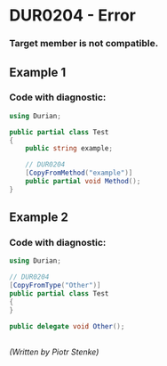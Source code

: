 # DUR0204 - Error
### Target member is not compatible.

## Example 1

### Code with diagnostic:

```csharp
using Durian;

public partial class Test
{
	public string example;

	// DUR0204
	[CopyFromMethod("example")]
	public partial void Method();
}

```

## Example 2

### Code with diagnostic:

```csharp
using Durian;

// DUR0204
[CopyFromType("Other")]
public partial class Test
{
}

public delegate void Other();

```
##

*\(Written by Piotr Stenke\)*